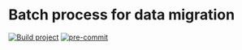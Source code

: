 # Batch process for data migration

[![Build project](https://github.com/Romanow/data-migration-job/actions/workflows/build.yml/badge.svg?branch=master)](https://github.com/Romanow/data-migration-job/actions/workflows/build.yml)
[![pre-commit](https://img.shields.io/badge/pre--commit-enabled-brightgreen?logo=pre-commit)](https://github.com/pre-commit/pre-commit)
